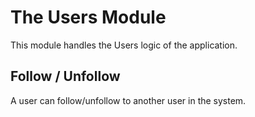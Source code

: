 # The Users Module

This module handles the Users logic of the application.

## Follow / Unfollow

A user can follow/unfollow to another user in the system.

